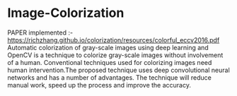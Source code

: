 # Image-Colorization
PAPER implemented :- https://richzhang.github.io/colorization/resources/colorful_eccv2016.pdf
Automatic colorization of gray-scale images using deep learning and OpenCV is a technique to colorize gray-scale images without involvement of a human. Conventional techniques used for colorizing images need human intervention.The proposed technique uses deep convolutional neural networks and has a number of advantages. The technique will reduce manual work, speed up the process and improve the accuracy. 
